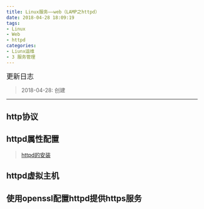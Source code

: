 ```yaml
---
title: Linux服务——web（LAMP之httpd）
date: 2018-04-28 18:09:19
tags: 
- Linux
- Web
- httpd
categories:
- Liunx运维
- 3 服务管理
---
```


<font  size=4 face="黑体">更新日志</font> 

> 2018-04-28: 创建

  
---





## http协议


## httpd属性配置
> [httpd的安装](http://liugaoyong.github.io/lamp/#more)


## httpd虚拟主机


## 使用openssl配置httpd提供https服务




